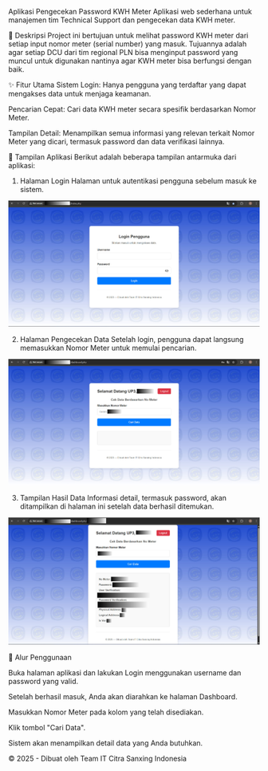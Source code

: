 Aplikasi Pengecekan Password KWH Meter
Aplikasi web sederhana untuk manajemen tim Technical Support dan pengecekan data KWH meter.

📝 Deskripsi
Project ini bertujuan untuk melihat password KWH meter dari setiap input nomor meter (serial number) yang masuk. Tujuannya adalah agar setiap DCU dari tim regional PLN bisa menginput password yang muncul untuk digunakan nantinya agar KWH meter bisa berfungsi dengan baik.

✨ Fitur Utama
Sistem Login: Hanya pengguna yang terdaftar yang dapat mengakses data untuk menjaga keamanan.

Pencarian Cepat: Cari data KWH meter secara spesifik berdasarkan Nomor Meter.

Tampilan Detail: Menampilkan semua informasi yang relevan terkait Nomor Meter yang dicari, termasuk password dan data verifikasi lainnya.

📸 Tampilan Aplikasi
Berikut adalah beberapa tampilan antarmuka dari aplikasi:

1. Halaman Login
Halaman untuk autentikasi pengguna sebelum masuk ke sistem.

![Halaman Login](https://github.com/zazisaputra/project_meter_PLN/blob/main/img/Tampilan_login.png)

2. Halaman Pengecekan Data
Setelah login, pengguna dapat langsung memasukkan Nomor Meter untuk memulai pencarian.

![Halaman Pengecekan Data](https://github.com/zazisaputra/project_meter_PLN/blob/main/img/Pengecekan_SN.png)

3. Tampilan Hasil Data
Informasi detail, termasuk password, akan ditampilkan di halaman ini setelah data berhasil ditemukan.

![Tampilan Hasil Data](https://github.com/zazisaputra/project_meter_PLN/blob/main/img/tampilan_data.png)

🚀 Alur Penggunaan

Buka halaman aplikasi dan lakukan Login menggunakan username dan password yang valid.

Setelah berhasil masuk, Anda akan diarahkan ke halaman Dashboard.

Masukkan Nomor Meter pada kolom yang telah disediakan.

Klik tombol "Cari Data".

Sistem akan menampilkan detail data yang Anda butuhkan.

© 2025 - Dibuat oleh Team IT Citra Sanxing Indonesia

